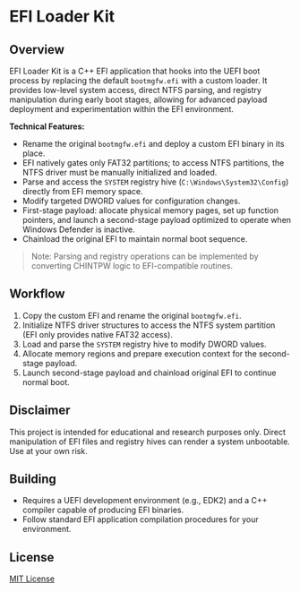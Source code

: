 # EFI Loader Kit

## Overview

EFI Loader Kit is a C++ EFI application that hooks into the UEFI boot process by replacing the default `bootmgfw.efi` with a custom loader. It provides low-level system access, direct NTFS parsing, and registry manipulation during early boot stages, allowing for advanced payload deployment and experimentation within the EFI environment.

**Technical Features:**

* Rename the original `bootmgfw.efi` and deploy a custom EFI binary in its place.
* EFI natively gates only FAT32 partitions; to access NTFS partitions, the NTFS driver must be manually initialized and loaded.
* Parse and access the `SYSTEM` registry hive (`C:\Windows\System32\Config`) directly from EFI memory space.
* Modify targeted DWORD values for configuration changes.
* First-stage payload: allocate physical memory pages, set up function pointers, and launch a second-stage payload optimized to operate when Windows Defender is inactive.
* Chainload the original EFI to maintain normal boot sequence.

> Note: Parsing and registry operations can be implemented by converting CHINTPW logic to EFI-compatible routines.

## Workflow

1. Copy the custom EFI and rename the original `bootmgfw.efi`.
2. Initialize NTFS driver structures to access the NTFS system partition (EFI only provides native FAT32 access).
3. Load and parse the `SYSTEM` registry hive to modify DWORD values.
4. Allocate memory regions and prepare execution context for the second-stage payload.
5. Launch second-stage payload and chainload original EFI to continue normal boot.

## Disclaimer

This project is intended for educational and research purposes only. Direct manipulation of EFI files and registry hives can render a system unbootable. Use at your own risk.

## Building

* Requires a UEFI development environment (e.g., EDK2) and a C++ compiler capable of producing EFI binaries.
* Follow standard EFI application compilation procedures for your environment.

## License

[MIT License](LICENSE)
